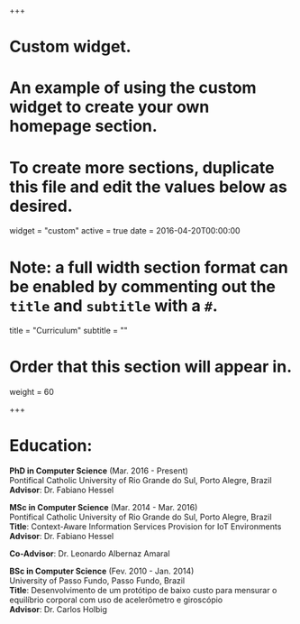 +++
# Custom widget.
# An example of using the custom widget to create your own homepage section.
# To create more sections, duplicate this file and edit the values below as desired.
widget = "custom"
active = true
date = 2016-04-20T00:00:00

# Note: a full width section format can be enabled by commenting out the `title` and `subtitle` with a `#`.
title = "Curriculum"
subtitle = ""

# Order that this section will appear in.
weight = 60

+++

<h1 id="education">Education:</h1>

<p><strong>PhD in Computer Science</strong> (Mar. 2016 - Present) <br/>
Pontifical Catholic University of Rio Grande do Sul, Porto Alegre, Brazil <br/>
<strong>Advisor</strong>: Dr. Fabiano Hessel</p>

<p><strong>MSc in Computer Science</strong> (Mar. 2014 - Mar. 2016) <br/>
Pontifical Catholic University of Rio Grande do Sul, Porto Alegre, Brazil <br />
<strong>Title</strong>: Context-Aware Information Services Provision for IoT Environments <br/>
<strong>Advisor</strong>: Dr. Fabiano Hessel</p>
<strong>Co-Advisor</strong>: Dr. Leonardo Albernaz Amaral</p>

<p><strong>BSc in Computer Science</strong> (Fev. 2010 - Jan. 2014) <br/>
University of Passo Fundo, Passo Fundo, Brazil <br />
<strong>Title</strong>: Desenvolvimento de um protótipo de baixo custo para mensurar o equilíbrio corporal com uso de acelerômetro e giroscópio <br/>
<strong>Advisor</strong>: Dr. Carlos Holbig</p>

